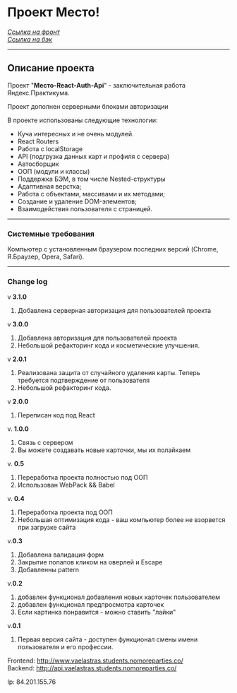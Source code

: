 # Проект Место!

_[Ссылка на фронт](http://www.sealkindom.students.nomoreparties.xyz/)_  
_[Ссылка на бэк](http://api.sealkindom.students.nomoreparties.xyz/)_  

---
## Описание проекта
Проект "**Место-React-Auth-Api**" - заключительная работа Яндекс.Практикума.


Проект дополнен серверными блоками авторизации

В проекте использованы следующие технологии:
  - Куча интересных и не очень модулей.
  - React Routers
  - Работа с localStorage
  - API (подгрузка данных карт и профиля с сервера)
  - Автосборщик
  - ООП (модули и классы)
  - Поддержка БЭМ, в том числе Nested-структуры
  - Адаптивная верстка;
  - Работа с объектами, массивами и их методами;
  - Создание и удаление DOM-элементов;
  - Взаимодействия пользователя с страницей.

-----
### Cистемные требования
Компьютер с установленным браузером последних версий (Chrome, Я.Браузер, Opera, Safari).

-----


### Change log

v **3.1.0**
1. Добавлена серверная авторизация для пользователей проекта


v **3.0.0**
1. Добавлена авторизация для пользователей проекта
2. Небольшой рефакторинг кода и косметические улучшения.


v **2.0.1**
1. Реализована защита от случайного удаления карты. Теперь требуется подтверждение от пользователя 
2. Небольшой рефакторинг кода.

v **2.0.0**
1. Переписан код под React

v. **1.0.0**
1. Связь с сервером
2. Вы можете создавать новые карточки, мы их полайкаем

v. **0.5**
1. Переработка проекта полностью под ООП 
2. Использован WebPack && Babel


v. **0.4**
1. Переработка проекта под ООП 
2. Небольшая оптимизация кода - ваш компьютер более не взорвется при загрузке сайта

v.**0.3**
1. Добавлена валидация форм
2. Закрытие попапов кликом на оверлей и Escape
3. Добавленны pattern

v.**0.2**
1. добавлен функционал добавления новых карточек пользователем
2. добавлен функционал предпросмотра карточек
3. Если картинка понравится - можно ставить "лайки"

v.**0.1**
1. Первая версия сайта - доступен функционал смены имени пользователя и его профессии.



Frontend: http://www.vaelastras.students.nomoreparties.co/   
Backend: http://api.vaelastras.students.nomoreparties.co/

Ip: 84.201.155.76
